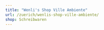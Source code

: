 ```yaml
---
title: "Wenli's Shop Ville Ambiente"
url: /zuerich/wenlis-shop-ville-ambiente/
shop: Schreibwaren
---
```

